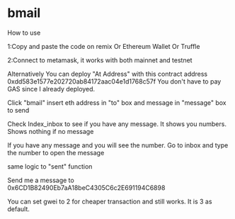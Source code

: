 # bmail
How to use

1:Copy and paste the code on 
remix
Or
Ethereum Wallet
Or
Truffle

2:Connect to metamask, it works with both mainnet and testnet

Alternatively
You can deploy "At Address" with this contract address 0xdd583e1577e202720ab84172aac04e1d1768c57f
You don't have to pay GAS since I already deployed. 

Click "bmail" insert eth address in "to" box and message in "message" box to send

Check Index_inbox to see if you have any message. It shows you numbers. Shows nothing if no message

If you have any message and you will see the number. 
Go to inbox and type the number to open the message

same logic to "sent" function

Send me a message to
0x6CD1B82490Eb7aA18beC4305C6c2E691194C6898

You can set gwei to 2 for cheaper transaction and still works. It is 3 as default. 
